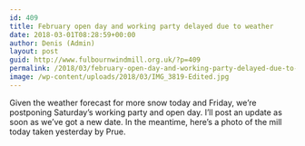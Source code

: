 ```yaml
---
id: 409
title: February open day and working party delayed due to weather
date: 2018-03-01T08:28:59+00:00
author: Denis (Admin)
layout: post
guid: http://www.fulbournwindmill.org.uk/?p=409
permalink: /2018/03/february-open-day-and-working-party-delayed-due-to-weather/
image: /wp-content/uploads/2018/03/IMG_3819-Edited.jpg
---
```

Given the weather forecast for more snow today and Friday, we’re postponing Saturday’s working party and open day. I’ll post an update as soon as we’ve got a new date. In the meantime, here’s a photo of the mill today taken yesterday by Prue.
